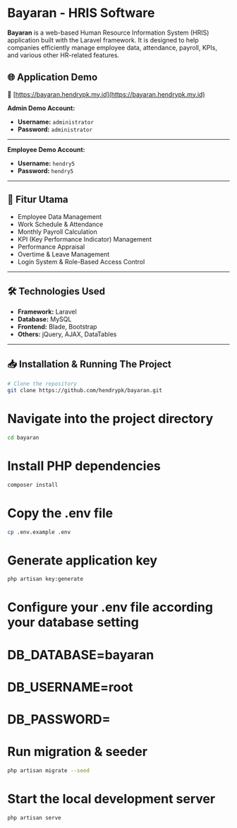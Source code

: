 # Bayaran - HRIS Software

**Bayaran** is a web-based Human Resource Information System (HRIS) application built with the Laravel framework. It is designed to help companies efficiently manage employee data, attendance, payroll, KPIs, and various other HR-related features.

## 🌐 Application Demo

🔗 [https://bayaran.hendrypk.my.id](https://bayaran.hendrypk.my.id)

**Admin Demo Account:**
- **Username:** `administrator`
- **Password:** `administrator`

---

**Employee Demo Account:**
- **Username:** `hendry5`
- **Password:** `hendry5`

---

## 🚀 Fitur Utama
- Employee Data Management
- Work Schedule & Attendance
- Monthly Payroll Calculation
- KPI (Key Performance Indicator) Management
- Performance Appraisal
- Overtime & Leave Management
- Login System & Role-Based Access Control

---

## 🛠️ Technologies Used

- **Framework:** Laravel
- **Database:** MySQL
- **Frontend:** Blade, Bootstrap
- **Others:** jQuery, AJAX, DataTables

---

## 📥 Installation & Running The Project

```bash
# Clone the repository
git clone https://github.com/hendrypk/bayaran.git
```

# Navigate into the project directory
```bash
cd bayaran
```
# Install PHP dependencies
```bash
composer install
```

# Copy the .env file
```bash
cp .env.example .env
```
# Generate application key
```bash
php artisan key:generate
```
# Configure your .env file according your database setting
# DB_DATABASE=bayaran
# DB_USERNAME=root
# DB_PASSWORD=

# Run migration & seeder
```bash
php artisan migrate --seed
```
# Start the local development server
```bash
php artisan serve
```
